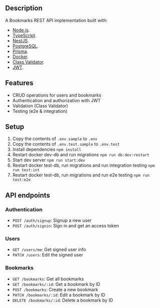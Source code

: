 ## Description

A Bookmarks REST API implementation built with:

- [Node.js](https://nodejs.org/en).
- [TypeScript](https://www.typescriptlang.org/).
- [NestJS](https://nestjs.com/).
- [PostgreSQL](https://www.postgresql.org/).
- [Prisma](https://www.prisma.io/).
- [Docker](https://www.docker.com/).
- [Class Validator](https://www.npmjs.com/package/class-validator).
- [JWT](https://jwt.io/).

## Features

- CRUD operations for users and bookmarks
- Authentication and authorization with JWT
- Validation (Class Validator)
- Testing (e2e & integration)

## Setup

1. Copy the contents of `.env.sample` to `.env`
2. Copy the contents of `.env.test.sample` to `.env.test`
3. Install dependencies `npm install`
4. Restart docker dev-db and run migrations `npm run db:dev:restart`
5. Start dev server `npm run start:dev`
6. Restart docker test-db, run migrations and run integration testing `npm run test:int`
7. Restart docker test-db, run migrations and run e2e testing `npm run test:e2e`

## API endpoints

### Authentication

- `POST /auth/signup`: Signup a new user
- `POST /auth/signin`: Sign in and get an access token

### Users

- `GET /users/me`: Get signed user info
- `PATCH /users`: Edit the signed user

### Bookmarks

- `GET /bookmarks`: Get all bookmarks
- `GET /bookmarks/:id`: Get a bookmark by ID
- `POST /bookmarks`: Create a new bookmark
- `PATCH /bookmarks/:id`: Edit a bookmark by ID
- `DELETE /bookmarks/:id`: Delete a bookmark by ID
